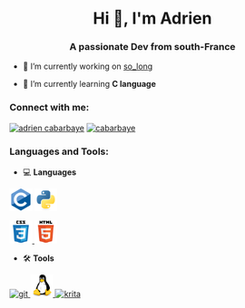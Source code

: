 <h1 align="center">Hi 👋, I'm Adrien</h1>
<h3 align="center">A passionate Dev from south-France</h3>

- 🔭 I’m currently working on [so_long](https://github.com/Demiaeuw/42_so_long)

- 🌱 I’m currently learning **C language**

<h3 align="left">Connect with me:</h3>
<p align="left">
<a href="https://www.linkedin.com/in/adrien-cabarbaye-964493231/" target="blank"><img align="center" src="https://raw.githubusercontent.com/rahuldkjain/github-profile-readme-generator/master/src/images/icons/Social/linked-in-alt.svg" alt="adrien cabarbaye" height="30" width="40" /></a>
<a href="https://instagram.com/cabarbaye" target="blank"><img align="center" src="https://raw.githubusercontent.com/rahuldkjain/github-profile-readme-generator/master/src/images/icons/Social/instagram.svg" alt="cabarbaye" height="30" width="40" /></a>
</p>

<h3 align="left">Languages and Tools:</h3>
<p align="left">

- 💻 **Languages**

<a href="https://www.cprogramming.com/" target="_blank" rel="noreferrer"> <img src="https://raw.githubusercontent.com/devicons/devicon/master/icons/c/c-original.svg" alt="c" width="40" height="40"/></a>
<a href="https://www.python.org" target="_blank" rel="noreferrer"> <img src="https://raw.githubusercontent.com/devicons/devicon/master/icons/python/python-original.svg" alt="python" width="40" height="40"/> </a> </p>
<a href="https://www.w3schools.com/css/" target="_blank" rel="noreferrer"> <img src="https://raw.githubusercontent.com/devicons/devicon/master/icons/css3/css3-original-wordmark.svg" alt="css3" width="40" height="40"/> </a>
<a href="https://www.w3.org/html/" target="_blank" rel="noreferrer"> <img src="https://raw.githubusercontent.com/devicons/devicon/master/icons/html5/html5-original-wordmark.svg" alt="html5" width="40" height="40"/> </a>

- 🛠️ **Tools**

<a href="https://git-scm.com/" target="_blank" rel="noreferrer"> <img src="https://www.vectorlogo.zone/logos/git-scm/git-scm-icon.svg" alt="git" width="40" height="40"/> </a>
<a href="https://www.linux.org/" target="_blank" rel="noreferrer"> <img src="https://raw.githubusercontent.com/devicons/devicon/master/icons/linux/linux-original.svg" alt="linux" width="40" height="40"/> </a>
<a href="https://krita.org/en/" target="_blank" rel="noreferrer"> <img src="https://upload.wikimedia.org/wikipedia/commons/thumb/7/73/Calligrakrita-base.svg/langfr-1920px-Calligrakrita-base.svg.png" alt="krita" width="40" height="40"/> </a>
